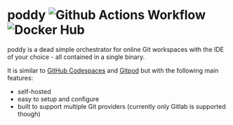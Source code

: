 # poddy ![Github Actions Workflow](https://img.shields.io/github/workflow/status/dogboy21/poddy/ci?style=flat-square) ![Docker Hub](https://img.shields.io/docker/pulls/dogboy21/poddy?style=flat-square)

poddy is a dead simple orchestrator for online Git workspaces with the IDE of your choice - all contained in a single binary.

It is similar to [GitHub Codespaces](https://github.com/features/codespaces) and [Gitpod](https://www.gitpod.io/) but with the following main features:

- self-hosted
- easy to setup and configure
- built to support multiple Git providers (currently only Gitlab is supported though)
